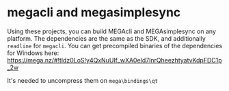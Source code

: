 megacli and megasimplesync
==========================

Using these projects, you can build MEGAcli and MEGAsimplesync on any platform.
The dependencies are the same as the SDK, and additionally `readline` for `megacli`.
You can get precompiled binaries of the dependencies for Windows here:
https://mega.nz/#!tldz0LoS!y4QxNuUIf_wXA0eId7lnrQheezhtyatvKdpFDC1p_2w

It's needed to uncompress them on `mega\bindings\qt`